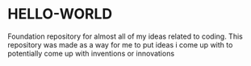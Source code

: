 # HELLO-WORLD
Foundation repository for almost all of my ideas related to coding.
This repository was made as a way for me to put ideas i come up with
to potentially come up with inventions or innovations  
